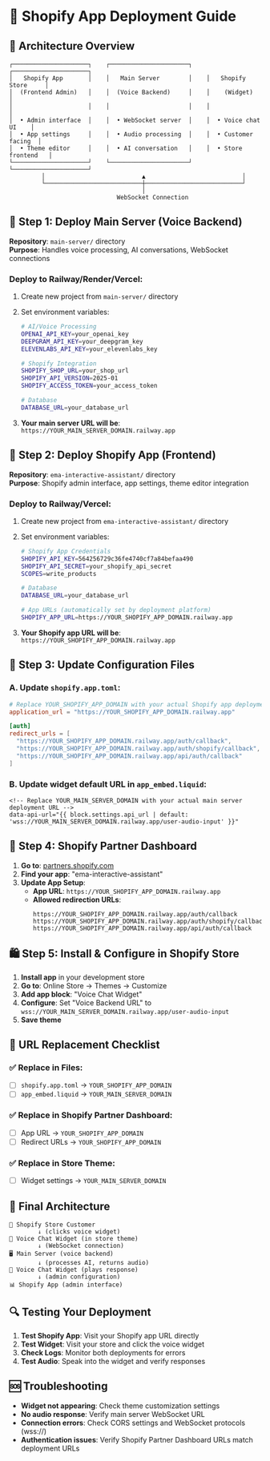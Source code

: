 # 🚀 Shopify App Deployment Guide

## 📐 Architecture Overview

```
┌─────────────────────┐    ┌──────────────────────┐    ┌─────────────────────┐
│   Shopify App       │    │   Main Server        │    │   Shopify Store     │
│  (Frontend Admin)   │    │  (Voice Backend)     │    │    (Widget)         │
│                     │    │                      │    │                     │
│  • Admin interface  │    │  • WebSocket server  │    │  • Voice chat UI    │
│  • App settings     │    │  • Audio processing  │    │  • Customer facing  │
│  • Theme editor     │    │  • AI conversation   │    │  • Store frontend   │
└─────────────────────┘    └──────────────────────┘    └─────────────────────┘
         │                           ▲                           │
         └───────────────────────────┼───────────────────────────┘
                                     │
                              WebSocket Connection
```

## 🎯 **Step 1: Deploy Main Server (Voice Backend)**

**Repository**: `main-server/` directory  
**Purpose**: Handles voice processing, AI conversations, WebSocket connections  

### Deploy to Railway/Render/Vercel:
1. Create new project from `main-server/` directory
2. Set environment variables:
   ```bash
   # AI/Voice Processing
   OPENAI_API_KEY=your_openai_key
   DEEPGRAM_API_KEY=your_deepgram_key
   ELEVENLABS_API_KEY=your_elevenlabs_key
   
   # Shopify Integration
   SHOPIFY_SHOP_URL=your_shop_url
   SHOPIFY_API_VERSION=2025-01
   SHOPIFY_ACCESS_TOKEN=your_access_token
   
   # Database
   DATABASE_URL=your_database_url
   ```

3. **Your main server URL will be**: `https://YOUR_MAIN_SERVER_DOMAIN.railway.app`

## 🏪 **Step 2: Deploy Shopify App (Frontend)**

**Repository**: `ema-interactive-assistant/` directory  
**Purpose**: Shopify admin interface, app settings, theme editor integration  

### Deploy to Railway/Vercel:
1. Create new project from `ema-interactive-assistant/` directory
2. Set environment variables:
   ```bash
   # Shopify App Credentials
   SHOPIFY_API_KEY=564256729c36fe4740cf7a84befaa490
   SHOPIFY_API_SECRET=your_shopify_api_secret
   SCOPES=write_products
   
   # Database
   DATABASE_URL=your_database_url
   
   # App URLs (automatically set by deployment platform)
   SHOPIFY_APP_URL=https://YOUR_SHOPIFY_APP_DOMAIN.railway.app
   ```

3. **Your Shopify app URL will be**: `https://YOUR_SHOPIFY_APP_DOMAIN.railway.app`

## 🔧 **Step 3: Update Configuration Files**

### A. Update `shopify.app.toml`:
```toml
# Replace YOUR_SHOPIFY_APP_DOMAIN with your actual Shopify app deployment URL
application_url = "https://YOUR_SHOPIFY_APP_DOMAIN.railway.app"

[auth]
redirect_urls = [
  "https://YOUR_SHOPIFY_APP_DOMAIN.railway.app/auth/callback",
  "https://YOUR_SHOPIFY_APP_DOMAIN.railway.app/auth/shopify/callback", 
  "https://YOUR_SHOPIFY_APP_DOMAIN.railway.app/api/auth/callback"
]
```

### B. Update widget default URL in `app_embed.liquid`:
```liquid
<!-- Replace YOUR_MAIN_SERVER_DOMAIN with your actual main server deployment URL -->
data-api-url="{{ block.settings.api_url | default: 'wss://YOUR_MAIN_SERVER_DOMAIN.railway.app/user-audio-input' }}"
```

## 🏬 **Step 4: Shopify Partner Dashboard**

1. **Go to**: [partners.shopify.com](https://partners.shopify.com)
2. **Find your app**: "ema-interactive-assistant" 
3. **Update App Setup**:
   - **App URL**: `https://YOUR_SHOPIFY_APP_DOMAIN.railway.app`
   - **Allowed redirection URLs**: 
     ```
     https://YOUR_SHOPIFY_APP_DOMAIN.railway.app/auth/callback
     https://YOUR_SHOPIFY_APP_DOMAIN.railway.app/auth/shopify/callback
     https://YOUR_SHOPIFY_APP_DOMAIN.railway.app/api/auth/callback
     ```

## 🛍️ **Step 5: Install & Configure in Shopify Store**

1. **Install app** in your development store
2. **Go to**: Online Store → Themes → Customize
3. **Add app block**: "Voice Chat Widget"
4. **Configure**: Set "Voice Backend URL" to `wss://YOUR_MAIN_SERVER_DOMAIN.railway.app/user-audio-input`
5. **Save theme**

## 📝 **URL Replacement Checklist**

### ✅ Replace in Files:
- [ ] `shopify.app.toml` → `YOUR_SHOPIFY_APP_DOMAIN`
- [ ] `app_embed.liquid` → `YOUR_MAIN_SERVER_DOMAIN`

### ✅ Replace in Shopify Partner Dashboard:
- [ ] App URL → `YOUR_SHOPIFY_APP_DOMAIN`
- [ ] Redirect URLs → `YOUR_SHOPIFY_APP_DOMAIN`

### ✅ Replace in Store Theme:
- [ ] Widget settings → `YOUR_MAIN_SERVER_DOMAIN`

## 🎉 **Final Architecture**

```
🏪 Shopify Store Customer
        ↓ (clicks voice widget)
🎯 Voice Chat Widget (in store theme)
        ↓ (WebSocket connection)
🖥️ Main Server (voice backend)
        ↓ (processes AI, returns audio)
🎯 Voice Chat Widget (plays response)
        ↓ (admin configuration)
📊 Shopify App (admin interface)
```

## 🔍 **Testing Your Deployment**

1. **Test Shopify App**: Visit your Shopify app URL directly
2. **Test Widget**: Visit your store and click the voice widget
3. **Check Logs**: Monitor both deployments for errors
4. **Test Audio**: Speak into the widget and verify responses

## 🆘 **Troubleshooting**

- **Widget not appearing**: Check theme customization settings
- **No audio response**: Verify main server WebSocket URL
- **Connection errors**: Check CORS settings and WebSocket protocols (wss://)
- **Authentication issues**: Verify Shopify Partner Dashboard URLs match deployment URLs 